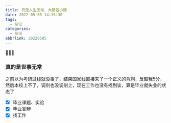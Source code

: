 ```yaml
---
title: 真是人生无常，大肠包小肠
date: 2022-05-05 14:35:30
tags:
  - 杂记
categories:
  - 杂记
abbrlink: 20220505
---
```

🤡🤡🤡
<!--more-->
### 真的是世事无常

之前以为考研过线就没事了，结果国家线直接来了一个正义的背刺，反超我5分，然后本校上不了，调剂也没调剂上，现在工作也没有找到诶，算是毕业就失业的状态了

- [x] 毕业课题、实验
- [X] 毕业答辩
- [X] 找工作
